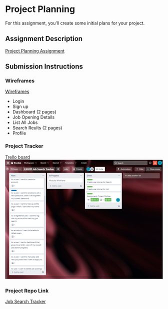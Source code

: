 # Project Planning
For this assignment, you'll create some initial plans for your project.

## Assignment Description
[Project Planning Assignment](https://education.launchcode.org/liftoff/modules/assignments/project-planning)

## Submission Instructions

### Wireframes

[Wireframes](https://github.com/maymlin/liftoff-assignments/blob/master/P3-Project_Planning/Wireframes_211212.pdf)

- Login
- Sign up
- Dashboard (2 pages)
- Job Opening Details 
- List All Jobs
- Search Reults (2 pages)
- Profile

### Project Tracker

[Trello board](https://trello.com/b/i2kRF0Ur/liftoff-job-search-tracker)
![Trello board screenshot](https://github.com/maymlin/liftoff-assignments/blob/master/P3-Project_Planning/P3_Trello_Board_Snapshot.JPG)
### Project Repo Link

[Job Search Tracker](https://github.com/maymplin/Job-Search-Tracker)
